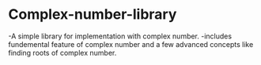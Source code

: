 # Complex-number-library

-A simple library for implementation with complex number.
-includes fundemental feature of complex number and a few advanced concepts 
like finding roots of complex number.
